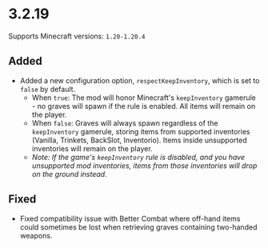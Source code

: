 # 3.2.19

Supports Minecraft versions: `1.20-1.20.4`

## Added
- Added a new configuration option, `respectKeepInventory`, which is set to `false` by default.
  - When `true`: The mod will honor Minecraft's `keepInventory` gamerule - no graves will spawn if the rule is enabled. All items will remain on the player.
  - When `false`: Graves will always spawn regardless of the `keepInventory` gamerule, storing items from supported inventories (Vanilla, Trinkets, BackSlot, Inventorio). Items inside unsupported inventories will remain on the player.
  - *Note: If the game's `keepInventory` rule is disabled, and you have unsupported mod inventories, items from those inventories will drop on the ground instead.*

## Fixed
- Fixed compatibility issue with Better Combat where off-hand items could sometimes be lost when retrieving graves containing two-handed weapons.